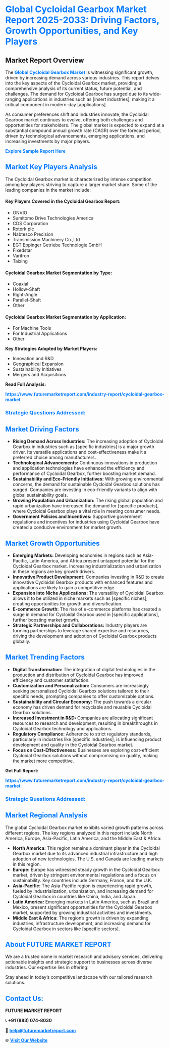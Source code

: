 <h1 style="color: #007BFF;">Global Cycloidal Gearbox Market Report 2025-2033: Driving Factors, Growth Opportunities, and Key Players</h1>

<section id="overview">
<h2>Market Report Overview</h2>
<p>The <a href="https://www.futuremarketreport.com/industry-report/cycloidal-gearbox-market" style="color: #007BFF; text-decoration: none;"><strong>Global Cycloidal Gearbox Market</strong></a> is witnessing significant growth, driven by increasing demand across various industries. This report delves into the key aspects of the Cycloidal Gearbox market, providing a comprehensive analysis of its current status, future potential, and challenges. The demand for Cycloidal Gearbox has surged due to its wide-ranging applications in industries such as [insert industries], making it a critical component in modern-day [applications].</p>
<p>As consumer preferences shift and industries innovate, the Cycloidal Gearbox market continues to evolve, offering both challenges and opportunities for stakeholders. The global market is expected to expand at a substantial compound annual growth rate (CAGR) over the forecast period, driven by technological advancements, emerging applications, and increasing investments by major players.</p>
</section>

<section id="overview">
<p><a href="https://www.futuremarketreport.com/request-sample/reportId=93124" style="color: #007BFF; text-decoration: none;"><strong>Explore Sample Report Here</strong></a></p>
</section>

<section id="key-players">
<h2 style="color: #007BFF;">Market Key Players Analysis</h2>
<p>The Cycloidal Gearbox market is characterized by intense competition among key players striving to capture a larger market share. Some of the leading companies in the market include:</p>
<h4>Key Players Covered in the Cycloidal Gearbox Report:</h4>
<ul><li>ONVIO</li><li>Sumitomo Drive Technologies America</li><li>CDS Corporation</li><li>Rotork plc</li><li>Nabtesco Precision</li><li>Transmission Machinery Co.,Ltd</li><li>EGT Eppinger Getriebe Technologie GmbH</li><li>Fixedstar</li><li>Varitron</li><li>Taixing</li></ul>
<h4>Cycloidal Gearbox Market Segmentation by Type:</h4>
<ul><li>Coaxial</li><li>Hollow-Shaft</li><li>Right-Angle</li><li>Parallel-Shaft</li><li>Other</li></ul>

<h4>Cycloidal Gearbox Market Segmentation by Application:</h4>
<ul><li>For Machine Tools</li><li>For Industrial Applications</li><li>Other</li></ul>
<p><strong>Key Strategies Adopted by Market Players:</strong></p>
<ul>
<li>Innovation and R&D</li>
<li>Geographical Expansion</li>
<li>Sustainability Initiatives</li>
<li>Mergers and Acquisitions</li>
</ul>
</section>

<section>
<p><strong>Read Full Analysis: </strong></p><a href="https://www.futuremarketreport.com/industry-report/cycloidal-gearbox-market" style="color: #007BFF; text-decoration: none;"><strong>https://www.futuremarketreport.com/industry-report/cycloidal-gearbox-market</strong></a>
<h3 style="color: #007BFF;">Strategic Questions Addressed:</h3>
</section>

<section id="driving-factors">
<h2 style="color: #007BFF;">Market Driving Factors</h2>
<ul>
<li><strong>Rising Demand Across Industries:</strong> The increasing adoption of Cycloidal Gearbox in industries such as [specific industries] is a major growth driver. Its versatile applications and cost-effectiveness make it a preferred choice among manufacturers.</li>
<li><strong>Technological Advancements:</strong> Continuous innovations in production and application technologies have enhanced the efficiency and performance of Cycloidal Gearbox, further boosting market demand.</li>
<li><strong>Sustainability and Eco-Friendly Initiatives:</strong> With growing environmental concerns, the demand for sustainable Cycloidal Gearbox solutions has surged. Companies are investing in eco-friendly variants to align with global sustainability goals.</li>
<li><strong>Growing Population and Urbanization:</strong> The rising global population and rapid urbanization have increased the demand for [specific products], where Cycloidal Gearbox plays a vital role in meeting consumer needs.</li>
<li><strong>Government Policies and Incentives:</strong> Supportive government regulations and incentives for industries using Cycloidal Gearbox have created a conducive environment for market growth.</li>
</ul>
</section>

<section id="growth-opportunities">
<h2 style="color: #007BFF;">Market Growth Opportunities</h2>
<ul>
<li><strong>Emerging Markets:</strong> Developing economies in regions such as Asia-Pacific, Latin America, and Africa present untapped potential for the Cycloidal Gearbox market. Increasing industrialization and urbanization in these regions are key growth drivers.</li>
<li><strong>Innovative Product Development:</strong> Companies investing in R&D to create innovative Cycloidal Gearbox products with enhanced features and applications are likely to gain a competitive edge.</li>
<li><strong>Expansion into Niche Applications:</strong> The versatility of Cycloidal Gearbox allows it to be utilized in niche markets such as [specific niches], creating opportunities for growth and diversification.</li>
<li><strong>E-commerce Growth:</strong> The rise of e-commerce platforms has created a surge in demand for Cycloidal Gearbox used in [specific applications], further boosting market growth.</li>
<li><strong>Strategic Partnerships and Collaborations:</strong> Industry players are forming partnerships to leverage shared expertise and resources, driving the development and adoption of Cycloidal Gearbox products globally.</li>
</ul>
</section>

<section id="trending-factors">
<h2 style="color: #007BFF;">Market Trending Factors</h2>
<ul>
<li><strong>Digital Transformation:</strong> The integration of digital technologies in the production and distribution of Cycloidal Gearbox has improved efficiency and customer satisfaction.</li>
<li><strong>Customization and Personalization:</strong> Consumers are increasingly seeking personalized Cycloidal Gearbox solutions tailored to their specific needs, prompting companies to offer customizable options.</li>
<li><strong>Sustainability and Circular Economy:</strong> The push towards a circular economy has driven demand for recyclable and reusable Cycloidal Gearbox solutions.</li>
<li><strong>Increased Investment in R&D:</strong> Companies are allocating significant resources to research and development, resulting in breakthroughs in Cycloidal Gearbox technology and applications.</li>
<li><strong>Regulatory Compliance:</strong> Adherence to strict regulatory standards, particularly in industries like [specific industries], is influencing product development and quality in the Cycloidal Gearbox market.</li>
<li><strong>Focus on Cost-Effectiveness:</strong> Businesses are exploring cost-efficient Cycloidal Gearbox solutions without compromising on quality, making the market more competitive.</li>
</ul>
</section>

<section>
<p><strong>Get Full Report: </strong></p><a href="https://www.futuremarketreport.com/industry-report/cycloidal-gearbox-market" style="color: #007BFF; text-decoration: none;"><strong>https://www.futuremarketreport.com/industry-report/cycloidal-gearbox-market</strong></a>
<h3 style="color: #007BFF;">Strategic Questions Addressed:</h3>
</section>


<section id="regional-analysis">
<h2 style="color: #007BFF;">Market Regional Analysis</h2>
<p>The global Cycloidal Gearbox market exhibits varied growth patterns across different regions. The key regions analyzed in this report include North America, Europe, Asia-Pacific, Latin America, and the Middle East & Africa:</p>
<ul>
<li><strong>North America:</strong> This region remains a dominant player in the Cycloidal Gearbox market due to its advanced industrial infrastructure and high adoption of new technologies. The U.S. and Canada are leading markets in this region.</li>
<li><strong>Europe:</strong> Europe has witnessed steady growth in the Cycloidal Gearbox market, driven by stringent environmental regulations and a focus on sustainability. Key countries include Germany, France, and the U.K.</li>
<li><strong>Asia-Pacific:</strong> The Asia-Pacific region is experiencing rapid growth, fueled by industrialization, urbanization, and increasing demand for Cycloidal Gearbox in countries like China, India, and Japan.</li>
<li><strong>Latin America:</strong> Emerging markets in Latin America, such as Brazil and Mexico, present significant opportunities for the Cycloidal Gearbox market, supported by growing industrial activities and investments.</li>
<li><strong>Middle East & Africa:</strong> The region’s growth is driven by expanding industries, infrastructure development, and increasing demand for Cycloidal Gearbox in sectors like [specific sectors].</li>
</ul>
</section>

<footer>
<h2 style="color: #007BFF;">About FUTURE MARKET REPORT</h2>
<p>We are a trusted name in market research and advisory services, delivering actionable insights and strategic support to businesses across diverse industries. Our expertise lies in offering:</p>

<p>Stay ahead in today’s competitive landscape with our tailored research solutions.</p>

<h2 style="color: #007BFF;">Contact Us:</h2>
<p><strong>FUTURE MARKET REPORT</strong></p>
<p>📞 <strong>+91 (883) 074-8030</strong></p>
<p>📧 <strong><a href="mailto:help@futuremarketreport.com" style="color: #007BFF;">help@futuremarketreport.com</a></strong></p>
<p>🌐 <strong><a href="https://www.futuremarketreport.com/" style="color: #007BFF;">Visit Our Website</a></strong></p>
</footer>